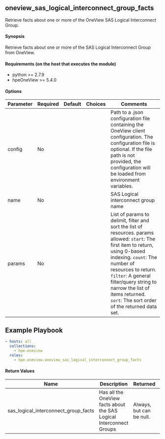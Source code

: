 ## oneview_sas_logical_interconnect_group_facts
Retrieve facts about one or more of the OneView SAS Logical Interconnect Group.

#### Synopsis
Retrieve facts about one or more of the SAS Logical Interconnect Group from OneView.

#### Requirements (on the host that executes the module)
  * python >= 2.7.9
  * hpeOneView >= 5.4.0

#### Options

| Parameter     | Required    | Default  | Choices    | Comments |
| ------------- |-------------| ---------|----------- |--------- |
| config  |   No  |  | |  Path to a .json configuration file containing the OneView client configuration. The configuration file is optional. If the file path is not provided, the configuration will be loaded from environment variables.  |
| name  |   No  |  | |  SAS Logical interconnect group name  |
| params  |   No  |  | |  List of params to delimit, filter and sort the list of resources.  params allowed: `start`: The first item to return, using 0-based indexing. `count`: The number of resources to return. `filter`: A general filter/query string to narrow the list of items returned. `sort`: The sort order of the returned data set.  |

## Example Playbook

```yaml
- hosts: all
  collections:
    - hpe.oneview
  roles:
    - hpe.oneview.oneview_sas_logical_interconnect_group_facts
```

#### Return Values

| Name          | Description  | Returned | Type       |
| ------------- |-------------| ---------|----------- |
| sas_logical_interconnect_group_facts   | Has all the OneView facts about the SAS Logical Interconnect Groups |  Always, but can be null. |  dict |
